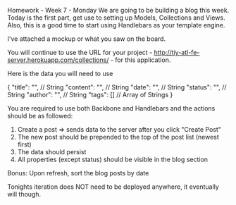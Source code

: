 Homework - Week 7 - Monday
We are going to be building a blog this week. Today is the first part, get use to setting up Models, Collections and Views. Also, this is a good time to start using Handlebars as your template engine.

I've attached a mockup or what you saw on the board.

You will continue to use the URL for your project - http://tiy-atl-fe-server.herokuapp.com/collections/ - for this application.

Here is the data you will need to use

{
  "title": "", // String
  "content": "", // String
  "date": "", // String
  "status": "", // String
  "author": "", // String
  "tags": [] // Array of Strings
}

You are required to use both Backbone and Handlebars and the actions should be as followed:

1. Create a post => sends data to the server after you click "Create Post"
2. The new post should be prepended to the top of the post list (newest first)
3. The data should persist
4. All properties (except status) should be visible in the blog section

Bonus: Upon refresh, sort the blog posts by date

Tonights iteration does NOT need to be deployed anywhere, it eventually will though.